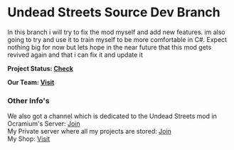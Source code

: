 # Undead Streets Source Dev Branch

In this branch i will try to fix the mod myself and add new features. im also going to try and use it to train myself to be more comfortable in C#. Expect nothing big for now but lets hope in the near future that this mod gets revived again and that i can fix it and update it  

**Project Status: [Check]()**

**Our Team: [Visit]()**

### Other Info's  
We also got a channel which is dedicated to the Undead Streets mod in Ocramium's Server: [Join](https://discord.gg/BEAMcGH)  
My Private server where all my projects are stored: [Join](https://discord.gg/fqwWZ4h)  
My Shop: [Visit](https://sellix.io/Huskos-Shop)  
